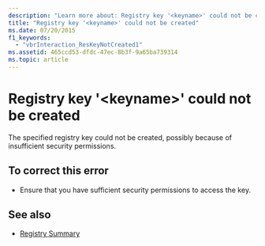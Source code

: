 ```yaml
---
description: "Learn more about: Registry key '<keyname>' could not be created"
title: "Registry key '<keyname>' could not be created"
ms.date: 07/20/2015
f1_keywords: 
  - "vbrInteraction_ResKeyNotCreated1"
ms.assetid: 465ccd53-dfdc-47ec-8b3f-9a65ba739314
ms.topic: article
---
```

# Registry key '\<keyname>' could not be created

The specified registry key could not be created, possibly because of insufficient security permissions.  
  
## To correct this error  
  
- Ensure that you have sufficient security permissions to access the key.  
  
## See also

- [Registry Summary](../language-reference/keywords/registry-summary.md)
